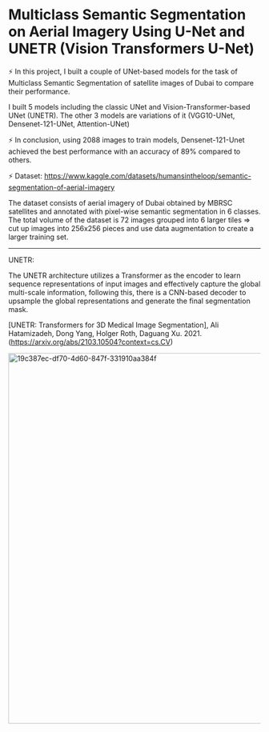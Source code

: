 # Multiclass Semantic Segmentation on Aerial Imagery Using U-Net and UNETR (Vision Transformers U-Net)

⚡ In this project, I built a couple of UNet-based models for the task of Multiclass Semantic Segmentation of satellite images of Dubai to compare their performance.

I built 5 models including the classic UNet and Vision-Transformer-based UNet (UNETR).
The other 3 models are variations of it (VGG10-UNet, Densenet-121-UNet, Attention-UNet)

⚡ In conclusion, using 2088 images to train models, Densenet-121-Unet achieved the best performance with an accuracy of 89% compared to others. 

⚡ Dataset: https://www.kaggle.com/datasets/humansintheloop/semantic-segmentation-of-aerial-imagery

The dataset consists of aerial imagery of Dubai obtained by MBRSC satellites and annotated with pixel-wise semantic segmentation in 6 classes. The total volume of the dataset is 72 images grouped into 6 larger tiles => cut up images into 256x256 pieces and use data augmentation to create a larger training set. 

------------------------------------------------------------------------
UNETR:

The UNETR architecture utilizes a Transformer as the encoder to learn sequence representations of input images and effectively capture the global multi-scale information, following this, there is a CNN-based decoder to upsample the global representations and generate the final segmentation mask.

[UNETR: Transformers for 3D Medical Image Segmentation],
Ali Hatamizadeh, Dong Yang, Holger Roth, Daguang Xu. 2021. (https://arxiv.org/abs/2103.10504?context=cs.CV)

<img width="741" alt="19c387ec-df70-4d60-847f-331910aa384f" src="https://github.com/NiloofarAZAD/ViT-and-CNN-Based-UNet-Models-Semantic-Segmentation-Aerial-Imagery/assets/128168974/ea6af991-460c-4c84-a2f6-e0c15f99c99c">



